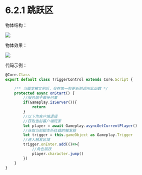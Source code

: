 # 6.2.1 跳跃区

物体结构：

![](https:/wstatic-a1.233leyuan.com/productdocs/static/boxcn0D7r80LhE6f4j5M8OQ9tSQ.png)

物体效果：

![](https:/wstatic-a1.233leyuan.com/productdocs/static/boxcnW4DjLVOte6Ua65eUWSbePc.gif)

代码示例：

```typescript
@Core.Class
export default class TriggerControl extends Core.Script {

    /** 当脚本被实例后，会在第一帧更新前调用此函数 */
    protected async onStart() {
        //服务端不做任何事
        if(Gameplay.isServer()){
            return
        }
        //以下为客户端逻辑
        //获取当前客户端玩家
        let player = await Gameplay.asyncGetCurrentPlayer()
        //获取当前脚本所挂载的触发器
        let trigger = this.gameObject as Gameplay.Trigger
        //进入触发区域
        trigger.onEnter.add(()=>{
            //角色跳跃
            player.character.jump()
        })
    }
}
```
